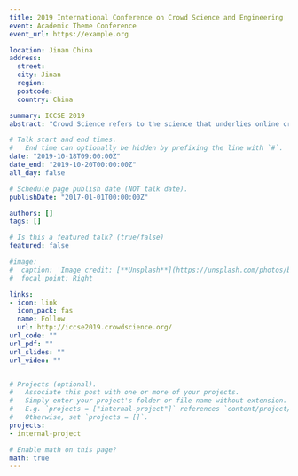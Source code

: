 ```yaml
---
title: 2019 International Conference on Crowd Science and Engineering
event: Academic Theme Conference
event_url: https://example.org

location: Jinan China  
address:
  street: 
  city: Jinan
  region: 
  postcode: 
  country: China

summary: ICCSE 2019
abstract: "Crowd Science refers to the science that underlies online crowd-powered ecosystems. It focuses on the design and analysis of information processing systems in which humans participate to contribute their intelligence, effort, time and/or resources. In 2016, the first International Conference on Crowd Science and Engineering (ICCSE) was held on the beautiful campus of The University of British Columbia, Vancouver, Canada. In 2017, the second ICCSE conference was held on the beautiful campus of Tsinghua University, Beijing, China. In 2018, the third ICCSE conference was held on the beautiful campus of Nanyang Technological University, Singapore. In 2019, the forth ICCSE conference will be hosted by Shandong University, in Jinan, China. In ICCSE’19, researchers, industry practitioners and policy makers will gather to explore the transformative potential of crowd science research and how to engineer efficient systems that combine the respective strengths of humans and machines to open up new possibilities."

# Talk start and end times.
#   End time can optionally be hidden by prefixing the line with `#`.
date: "2019-10-18T09:00:00Z"
date_end: "2019-10-20T00:00:00Z"
all_day: false

# Schedule page publish date (NOT talk date).
publishDate: "2017-01-01T00:00:00Z"

authors: []
tags: []

# Is this a featured talk? (true/false)
featured: false

#image:
#  caption: 'Image credit: [**Unsplash**](https://unsplash.com/photos/bzdhc5b3Bxs)'
#  focal_point: Right

links:
- icon: link
  icon_pack: fas
  name: Follow
  url: http://iccse2019.crowdscience.org/
url_code: ""
url_pdf: ""
url_slides: ""
url_video: ""


# Projects (optional).
#   Associate this post with one or more of your projects.
#   Simply enter your project's folder or file name without extension.
#   E.g. `projects = ["internal-project"]` references `content/project/deep-learning/index.md`.
#   Otherwise, set `projects = []`.
projects:
- internal-project

# Enable math on this page?
math: true
---
```


